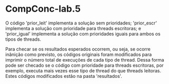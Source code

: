 # CompConc-lab.5

O código 'prior_leit' implementa a solução sem prioridades;
'prior_escr' implementa a solução com prioridade para threads escritoras;
e 'prior_igual' implementa a solução com prioridades iguais para ambos os tipos de threads.

Para checar se os resultados esperados ocorrem, ou seja, se ocorre inânição como previsto, os códigos originais foram modificados para imprimir o número total de 
execuções de cada tipo de thread. Dessa forma pode ser checado se o código com prioridade para threads escritoras, por exemplo, executa mais vezes esse tipo de thread do que threads leitoras. 
Estes códigos modificados estão na pasta 'resultados'.
